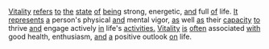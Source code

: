 [Vitality](./vitality.md) [refers](./refers.md) [to](./to.md) [the](./the.md) [state](./state.md) [of](./of.md) [being](./being.md) strong, energetic, [and](./and.md) full [of](./of.md) life. [It](./it.md) [represents](./represents.md) [a](./a.md) person's physical [and](./and.md) mental vigor, [as](./as.md) well [as](./as.md) their [capacity](./capacity.md) [to](./to.md) thrive [and](./and.md) engage actively [in](./in.md) life's [activities.](./activities.md) [Vitality](./vitality.md) [is](./is.md) [often](./often.md) associated [with](./with.md) good health, enthusiasm, [and](./and.md) [a](./a.md) positive outlook [on](./on.md) life.